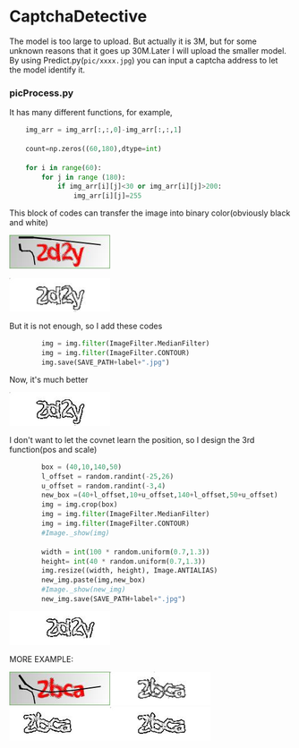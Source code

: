 # CaptchaDetective
The model is too large to upload. But actually it is 3M, but for some unknown reasons that it goes up 30M.Later I will upload the smaller model.
By using Predict.py(`pic/xxxx.jpg`) you can input a captcha address to let the model identify it.

### picProcess.py

It has many different functions, for example, 

```python
	img_arr = img_arr[:,:,0]-img_arr[:,:,1]

    count=np.zeros((60,180),dtype=int)

    for i in range(60):
        for j in range (180):
            if img_arr[i][j]<30 or img_arr[i][j]>200:
                img_arr[i][j]=255
```



This block of codes can transfer the image into binary color(obviously black and white)

![2d2y](README.assets/2d2y-1578801298043.jpg)

![2d2y](README.assets/2d2y-1578801500998.jpg)

But it is not enough, so I add these codes

```python
        img = img.filter(ImageFilter.MedianFilter)
        img = img.filter(ImageFilter.CONTOUR)
        img.save(SAVE_PATH+label+".jpg")
```

Now, it's much better

![2d2y](README.assets/2d2y-1578801594317.jpg)

I don't want to let the covnet learn the position, so I design the 3rd function(pos and scale)

```python
        box = (40,10,140,50)
        l_offset = random.randint(-25,26)
        u_offset = random.randint(-3,4)
        new_box =(40+l_offset,10+u_offset,140+l_offset,50+u_offset)
        img = img.crop(box)
        img = img.filter(ImageFilter.MedianFilter)
        img = img.filter(ImageFilter.CONTOUR)
        #Image._show(img)
        
        width = int(100 * random.uniform(0.7,1.3))
        height= int(40 * random.uniform(0.7,1.3))
        img.resize((width, height), Image.ANTIALIAS)
        new_img.paste(img,new_box)
        #Image._show(new_img)
        new_img.save(SAVE_PATH+label+".jpg")
```



![2d2y](README.assets/2d2y-1578801565515.jpg)

MORE EXAMPLE:



![2bca](README.assets/2bca.jpg)![2bca](README.assets/2bca-1578801843044.jpg)![2bca](README.assets/2bca-1578801849749.jpg)![2bca](README.assets/2bca-1578801846843.jpg)

